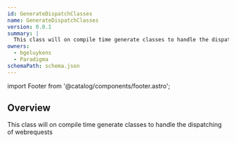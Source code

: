 ```yaml
---
id: GenerateDispatchClasses
name: GenerateDispatchClasses
version: 0.0.1
summary: |
  This class will on compile time generate classes to handle the dispatching of webrequests
owners:
  - bgeluykens
  - Paradigma
schemaPath: schema.json
---
```


import Footer from '@catalog/components/footer.astro';

## Overview

This class will on compile time generate classes to handle the dispatching of webrequests

<SchemaViewer file="schema.json" title="Schema" maxHeight="500" />

<NodeGraph />

